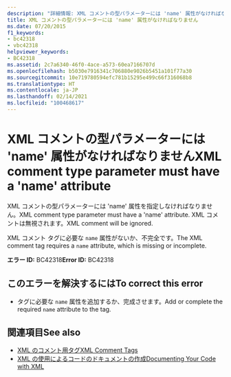 ```yaml
---
description: "詳細情報: XML コメントの型パラメーターには 'name' 属性がなければなりません"
title: XML コメントの型パラメーターには 'name' 属性がなければなりません
ms.date: 07/20/2015
f1_keywords:
- bc42318
- vbc42318
helpviewer_keywords:
- BC42318
ms.assetid: 2c7a6340-46f0-4ace-a573-60ea7166707d
ms.openlocfilehash: b5030e7916341c706880e9026b5451a101f77a30
ms.sourcegitcommit: 10e719780594efc781b15295e499c66f316068b8
ms.translationtype: HT
ms.contentlocale: ja-JP
ms.lasthandoff: 02/14/2021
ms.locfileid: "100468617"
---
```

# <a name="xml-comment-type-parameter-must-have-a-name-attribute"></a><span data-ttu-id="3f8f8-103">XML コメントの型パラメーターには 'name' 属性がなければなりません</span><span class="sxs-lookup"><span data-stu-id="3f8f8-103">XML comment type parameter must have a 'name' attribute</span></span>

<span data-ttu-id="3f8f8-104">XML コメントの型パラメーターには 'name' 属性を指定しなければなりません。</span><span class="sxs-lookup"><span data-stu-id="3f8f8-104">XML comment type parameter must have a 'name' attribute.</span></span> <span data-ttu-id="3f8f8-105">XML コメントは無視されます。</span><span class="sxs-lookup"><span data-stu-id="3f8f8-105">XML comment will be ignored.</span></span>  
  
 <span data-ttu-id="3f8f8-106">XML コメント タグに必要な `name` 属性がないか、不完全です。</span><span class="sxs-lookup"><span data-stu-id="3f8f8-106">The XML comment tag requires a `name` attribute, which is missing or incomplete.</span></span>  
  
 <span data-ttu-id="3f8f8-107">**エラー ID:** BC42318</span><span class="sxs-lookup"><span data-stu-id="3f8f8-107">**Error ID:** BC42318</span></span>  
  
## <a name="to-correct-this-error"></a><span data-ttu-id="3f8f8-108">このエラーを解決するには</span><span class="sxs-lookup"><span data-stu-id="3f8f8-108">To correct this error</span></span>  
  
- <span data-ttu-id="3f8f8-109">タグに必要な `name` 属性を追加するか、完成させます。</span><span class="sxs-lookup"><span data-stu-id="3f8f8-109">Add or complete the required `name` attribute to the tag.</span></span>  
  
## <a name="see-also"></a><span data-ttu-id="3f8f8-110">関連項目</span><span class="sxs-lookup"><span data-stu-id="3f8f8-110">See also</span></span>

- [<span data-ttu-id="3f8f8-111">XML のコメント用タグ</span><span class="sxs-lookup"><span data-stu-id="3f8f8-111">XML Comment Tags</span></span>](../language-reference/xmldoc/index.md)
- [<span data-ttu-id="3f8f8-112">XML の使用によるコードのドキュメントの作成</span><span class="sxs-lookup"><span data-stu-id="3f8f8-112">Documenting Your Code with XML</span></span>](../programming-guide/program-structure/documenting-your-code-with-xml.md)
